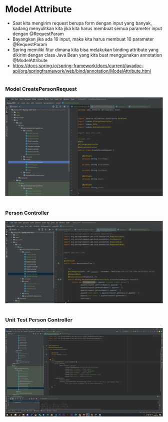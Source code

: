 # Model Attribute

- Saat kita mengirim request berupa form dengan input yang banyak, kadang menyulitkan kita jika kita harus membuat semua parameter input dengan @RequestParam
- Bayangkan jika ada 10 input, maka kita harus membuat 10 parameter @RequestParam
- Spring memiliki fitur dimana kita bisa melakukan binding attribute yang dikirim dengan class Java Bean yang kita buat menggunakan annotation @ModelAttribute
- https://docs.spring.io/spring-framework/docs/current/javadoc-api/org/springframework/web/bind/annotation/ModelAttribute.html 

#
### Model CreatePersonRequest
![](img/20.1.png)

#
### Person Controller
![](img/20.2.png)

#
### Unit Test Person Controller
![](img/20.3.png)

